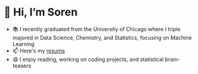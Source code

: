 <!--
**sorendunn/sorendunn** is a ✨ _special_ ✨ repository because its `README.md` (this file) appears on your GitHub profile.
--->
# 👋 Hi, I’m Soren
- 📚 I recently graduated from the University of Chicago where I triple majored in Data Science, Chemistry, and Statistics, focusing on Machine Learning
- 📫 Here's my [resume](https://drive.google.com/file/d/1jRAMQPpDlFf-E8V26dJAYCoxoLgBdwPK/view?usp=sharing)
- 😄 I enjoy reading, working on coding projects, and statistical brain-teasers
